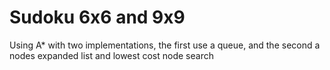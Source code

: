 # Sudoku 6x6 and 9x9 
Using A* with two implementations, the first use a queue, and the second a nodes expanded list and lowest cost node search  
